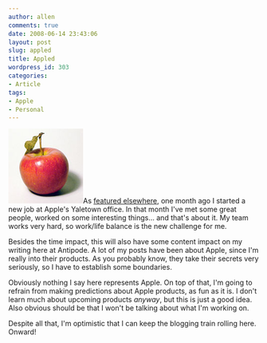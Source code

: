 ```yaml
---
author: allen
comments: true
date: 2008-06-14 23:43:06
layout: post
slug: appled
title: Appled
wordpress_id: 303
categories:
- Article
tags:
- Apple
- Personal
---
```


![](/images/wp-uploads/2008/06/apple.jpg)As [featured elsewhere](http://robotpony.ca/2008/04/24/ode-to-the-boy/), one month ago I started a new job at Apple's Yaletown office. In that month I've met some great people, worked on some interesting things... and that's about it. My team works very hard, so work/life balance is the new challenge for me.

Besides the time impact, this will also have some content impact on my writing here at Antipode. A lot of my posts have been about Apple, since I'm really into their products. As you probably know, they take their secrets very seriously, so I have to establish some boundaries.

Obviously nothing I say here represents Apple. On top of that, I'm going to refrain from making predictions about Apple products, as fun as it is. I don't learn much about upcoming products _anyway_, but this is just a good idea. Also obvious should be that I won't be talking about what I'm working on.

Despite all that, I'm optimistic that I can keep the blogging train rolling here. Onward!
